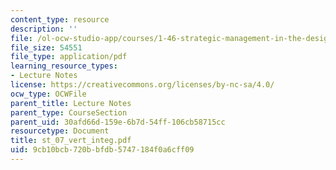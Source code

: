 ```yaml
---
content_type: resource
description: ''
file: /ol-ocw-studio-app/courses/1-46-strategic-management-in-the-design-and-construction-value-chain-fall-2003/9cb10bcb720bbfdb5747184f0a6cff09_st_07_vert_integ.pdf
file_size: 54551
file_type: application/pdf
learning_resource_types:
- Lecture Notes
license: https://creativecommons.org/licenses/by-nc-sa/4.0/
ocw_type: OCWFile
parent_title: Lecture Notes
parent_type: CourseSection
parent_uid: 30afd66d-159e-6b7d-54ff-106cb58715cc
resourcetype: Document
title: st_07_vert_integ.pdf
uid: 9cb10bcb-720b-bfdb-5747-184f0a6cff09
---
```

